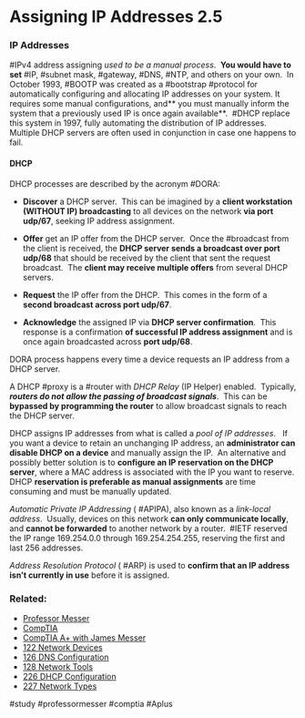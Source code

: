 # Assigning IP Addresses 2.5

### IP Addresses

#IPv4 address assigning *used to be a manual process*.  **You would have to set** #IP, #subnet mask, #gateway, #DNS, #NTP, and others on your own.  In October 1993, #BOOTP was created as a #bootstrap #protocol for automatically configuring and allocating IP addresses on your system. It requires some manual configurations, and** you must manually inform the system that a previously used IP is once again available**.  #DHCP replace this system in 1997, fully automating the distribution of IP addresses.  Multiple DHCP servers are often used in conjunction in case one happens to fail. 

#### DHCP

DHCP processes are described by the acronym #DORA:

- **Discover** a DHCP server.  This can be imagined by a **client workstation (WITHOUT IP) broadcasting** to all devices on the network **via port udp/67**, seeking IP address assignment. 

- **Offer**  get an IP offer from the DHCP server.  Once the #broadcast from the client is received, the **DHCP server sends a broadcast over port udp/68** that should be received by the client that sent the request broadcast.  The **client may receive multiple offers** from several DHCP servers.

- **Request** the IP offer from the DHCP.  This comes in the form of a **second broadcast across port udp/67**.

- **Acknowledge** the assigned IP via **DHCP server confirmation**.  This response is a confirmation **of successful IP address assignment** and is once again broadcasted across **port udp/68**.

DORA process happens every time a device requests an IP address from a DHCP server.

A DHCP #proxy is a #router with *DHCP Relay* (IP Helper) enabled.  Typically, ***routers do not allow the passing of broadcast signals***.  This can be **bypassed by programming the router** to allow broadcast signals to reach the DHCP server.

DHCP assigns IP addresses from what is called a *pool of IP addresses*.   If you want a device to retain an unchanging IP address, an **administrator can disable DHCP on a device** and manually assign the IP.  An alternative and possibly better solution is to **configure an IP reservation on the DHCP server**, where a MAC address is associated with the IP you want to reserve. DHCP **reservation is preferable as manual assignments** are time consuming and must be manually updated. 

*Automatic Private IP Addressing* ( #APIPA), also known as a *link-local address*.  Usually, devices on this network **can only communicate locally**, and **cannot be forwarded** to another network by a router.  #IETF reserved the IP range 169.254.0.0 through 169.254.254.255, reserving the first and last 256 addresses.

*Address Resolution Protocol* ( #ARP) is used to **confirm that an IP address isn’t currently in use** before it is assigned.

### Related:

- [Professor Messer](https://www.professormesser.com/free-a-plus-training/220-1101/assigning-ip-addresses-220-1101/ "Professor Messer A+ Guide")
- [CompTIA](https://www.comptia.org/ "CompTIA Homepage")
- [CompTIA A+ with James Messer](CompTIA%20A+%20with%20James%20Messer.md)
- [122 Network Devices](122%20Network%20Devices.md)
- [126 DNS Configuration](126%20DNS%20Configuration.md)
- [128 Network Tools](128%20Network%20Tools.md)
- [226 DHCP Configuration](226%20DHCP%20Configuration.md)
- [227 Network Types](227%20Network%20Types.md)

#study #professormesser #comptia #Aplus